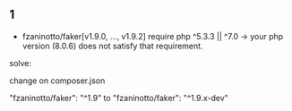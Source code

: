 
## 1 ##
- fzaninotto/faker[v1.9.0, ..., v1.9.2] require php ^5.3.3 || ^7.0 -> your php version (8.0.6) does not satisfy that requirement.

solve:

change on composer.json

 "fzaninotto/faker": "^1.9"
to
 "fzaninotto/faker": "^1.9.x-dev"




